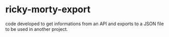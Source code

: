 # ricky-morty-export
code developed to get informations from an API and exports to a JSON file to be used in another project.
